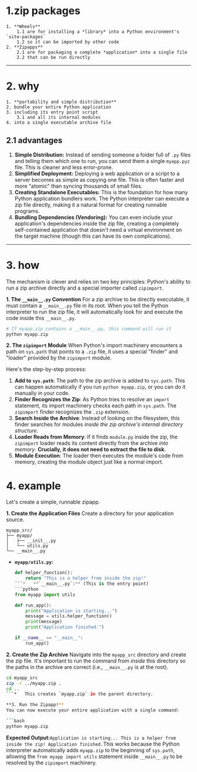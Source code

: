 # 1.zip packages


    1. **Wheels** 
        1.1 are for installing a *library* into a Python environment's `site-packages`
        1.2 so it can be imported by other code
    2. **Zipapps** 
        2.1 are for packaging a complete *application* into a single file
        2.2 that can be run directly

---

# 2. why

    1. **portability and simple distribution**
    2. bundle your entire Python application
    3. including its entry point script 
        3.1 and all its internal modules
    4. into a single executable archive file

## 2.1 advantages

1.  **Simple Distribution:** Instead of sending someone a folder full of `.py` files and telling them which one to run, you can send them a single `myapp.pyz` file. This is cleaner and less error-prone.
2.  **Simplified Deployment:** Deploying a web application or a script to a server becomes as simple as copying one file. This is often faster and more "atomic" than syncing thousands of small files.
3.  **Creating Standalone Executables:** This is the foundation for how many Python application bundlers work. The Python interpreter can execute a zip file directly, making it a natural format for creating runnable programs.
4.  **Bundling Dependencies (Vendoring):** You can even include your application's dependencies inside the zip file, creating a completely self-contained application that doesn't need a virtual environment on the target machine (though this can have its own complications).

---

# 3. how

The mechanism is clever and relies on two key principles: Python's ability to run a zip archive directly and a special importer called `zipimport`.

**1. The `__main__.py` Convention**
For a zip archive to be directly executable, it must contain a `__main__.py` file in its root. When you tell the Python interpreter to run the zip file, it will automatically look for and execute the code inside this `__main__.py`.

```bash
# If myapp.zip contains a __main__.py, this command will run it
python myapp.zip
```

**2. The `zipimport` Module**
When Python's import machinery encounters a path on `sys.path` that points to a `.zip` file, it uses a special "finder" and "loader" provided by the `zipimport` module.

Here's the step-by-step process:

1.  **Add to `sys.path`**: The path to the zip archive is added to `sys.path`. This can happen automatically if you run `python myapp.zip`, or you can do it manually in your code.
2.  **Finder Recognizes the Zip**: As Python tries to resolve an `import` statement, its import machinery checks each path in `sys.path`. The `zipimport` finder recognizes the `.zip` extension.
3.  **Search Inside the Archive**: Instead of looking on the filesystem, this finder searches for modules *inside the zip archive's internal directory structure*.
4.  **Loader Reads from Memory**: If it finds `module.py` inside the zip, the `zipimport` loader reads its content directly from the archive *into memory*. **Crucially, it does not need to extract the file to disk.**
5.  **Module Execution**: The loader then executes the module's code from memory, creating the module object just like a normal import.

# 4. example

Let's create a simple, runnable zipapp.

**1. Create the Application Files**
Create a directory for your application source.

```
myapp_src/
├── myapp/
│   ├── __init__.py
│   └── utils.py
└── __main__.py
```

*   **`myapp/utils.py`:**
    ```python
    def helper_function():
        return "This is a helper from inside the zip!"
    ```*   **`__main__.py`:** (This is the entry point)
    ```python
    from myapp import utils

    def run_app():
        print("Application is starting...")
        message = utils.helper_function()
        print(message)
        print("Application finished.")

    if __name__ == "__main__":
        run_app()
    ```

**2. Create the Zip Archive**
Navigate into the `myapp_src` directory and create the zip file. It's important to run the command from *inside* this directory so the paths in the archive are correct (i.e., `__main__.py` is at the root).

```bash
cd myapp_src
zip -r ../myapp.zip .
cd ..
```*   This creates `myapp.zip` in the parent directory.

**3. Run the Zipapp!**
You can now execute your entire application with a single command:

```bash
python myapp.zip
```

**Expected Output:**```
Application is starting...
This is a helper from inside the zip!
Application finished.
```This works because the Python interpreter automatically adds `myapp.zip` to the beginning of `sys.path`, allowing the `from myapp import utils` statement inside `__main__.py` to be resolved by the `zipimport` machinery.
